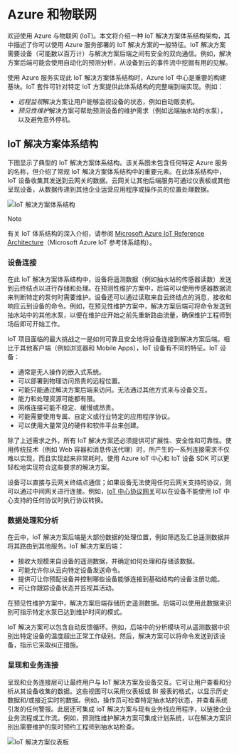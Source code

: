 # Azure 和物联网

欢迎使用 Azure 与物联网 (IoT)。本文将介绍一种 IoT 解决方案体系结构架构，其中描述了你可以使用 Azure 服务部署的 IoT 解决方案的一般特征。IoT 解决方案需要设备（可能数以百万计）与解决方案后端之间有安全的双向通信。例如，解决方案后端可能会使用自动化的预测分析，从设备到云的事件流中挖掘有用的见解。

使用 Azure 服务实现此 IoT 解决方案体系结构时，Azure IoT 中心是重要的构建基块。IoT 套件可针对特定 IoT 方案提供此体系结构的完整端到端实现。例如：

- *远程监视*解决方案让用户能够监视设备的状态，例如自动贩卖机。
- *预见性维护*解决方案可帮助预测设备的维护需求（例如远端抽水站的水泵），以及避免意外停机。

## IoT 解决方案体系结构

下图显示了典型的 IoT 解决方案体系结构。该关系图未包含任何特定 Azure 服务的名称，但介绍了常规 IoT 解决方案体系结构中的重要元素。在此体系结构中，IoT 设备收集其发送到云网关的数据。云网关让其他后端服务可通过仪表板或其他呈现设备，从数据传递到其他企业运营应用程序或操作员的位置处理数据。

![IoT 解决方案体系结构][img-solution-architecture]  

> [!NOTE]
> 有关 IoT 体系结构的深入介绍，请参阅 [Microsoft Azure IoT Reference Architecture][lnk-refarch]（Microsoft Azure IoT 参考体系结构）。

### 设备连接

在此 IoT 解决方案体系结构中，设备将遥测数据（例如抽水站的传感器读数）发送到云终结点以进行存储和处理。在预测性维护方案中，后端可以使用传感器数据流来判断特定的泵何时需要维护。设备还可以通过读取来自云终结点的消息，接收和响应云到设备的命令。例如，在预见性维护方案中，解决方案后端可将命令发送到抽水站中的其他水泵，以便在维护应开始之前先重新路由流量，确保维护工程师到场后即可开始工作。

IoT 项目面临的最大挑战之一是如何可靠且安全地将设备连接到解决方案后端。相比于其他客户端（例如浏览器和 Mobile Apps），IoT 设备有不同的特征。IoT 设备：

- 通常是无人操作的嵌入式系统。
- 可以部署到物理访问昂贵的远程位置。
- 可能只能通过解决方案后端来访问。无法通过其他方式来与设备交互。
- 能力和处理资源可能都有限。
- 网络连接可能不稳定、缓慢或昂贵。
- 可能需要使用专属、自定义或行业特定的应用程序协议。
- 可以使用大量常见的硬件和软件平台来创建。

除了上述需求之外，所有 IoT 解决方案还必须提供可扩展性、安全性和可靠性。使用传统技术（例如 Web 容器和消息传送代理）时，所产生的一系列连接需求不仅难以实现，而且实现起来非常耗时。使用 Azure IoT 中心和 IoT 设备 SDK 可以更轻松地实现符合这些要求的解决方案。

设备可以直接与云网关终结点通信；如果设备无法使用任何云网关支持的协议，则可以通过中间网关进行连接。例如，[IoT 中心协议网关][lnk-protocol-gateway]可以在设备不能使用 IoT 中心支持的任何协议时执行协议转换。

### 数据处理和分析

在云中，IoT 解决方案后端是大部份数据的处理位置，例如筛选及汇总遥测数据并将其路由到其他服务。IoT 解决方案后端：

- 接收大规模来自设备的遥测数据，并确定如何处理和存储该数据。 
- 可能允许你从云向特定设备发送命令。
- 提供可让你预配设备并控制哪些设备能够连接到基础结构的设备注册功能。
- 可让你跟踪设备状态并监视其活动。

在预见性维护方案中，解决方案后端存储历史遥测数据。后端可以使用此数据来识别可指示特定水泵已达到维护时间的模式。

IoT 解决方案可以包含自动反馈循环。例如，后端中的分析模块可从遥测数据中识别出特定设备的温度超出正常工作级别。然后，解决方案可以将命令发送到该设备，指示它采取纠正措施。

### 呈现和业务连接

呈现和业务连接层可让最终用户与 IoT 解决方案及设备交互。它可让用户查看和分析从其设备收集的数据。这些视图可以采用仪表板或 BI 报表的格式，以显示历史数据和/或接近实时的数据。例如，操作员可检查特定抽水站的状态，并查看系统引发的任何警报。此层还可集成 IoT 解决方案与现有业务线应用程序，以链接企业业务流程或工作流。例如，预测性维护解决方案可集成计划系统，以在解决方案识别出需要维护的泵时预约工程师到抽水站检查。

![IoT 解决方案仪表板][img-dashboard]  

[img-solution-architecture]: ./media/iot-azure-and-iot/iot-reference-architecture.png
[img-dashboard]: ./media/iot-azure-and-iot/iot-suite.png

[lnk-machinelearning]: /services/machine-learning/
[Azure IoT Suite]: http://azure.microsoft.com/solutions/iot
[lnk-protocol-gateway]: ../articles/iot-hub/iot-hub-protocol-gateway.md
[lnk-refarch]: http://download.microsoft.com/download/A/4/D/A4DAD253-BC21-41D3-B9D9-87D2AE6F0719/Microsoft_Azure_IoT_Reference_Architecture.pdf

<!---HONumber=Mooncake_0321_2016-->
